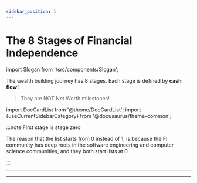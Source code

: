 ```yaml
---
sidebar_position: 1
---
```


# The 8 Stages of Financial Independence

import Slogan from '/src/components/Slogan';

The wealth building journey has 8 stages. Each stage is defined by **cash flow!** 

>They are NOT Net Worth milestones!

import DocCardList from '@theme/DocCardList';
import {useCurrentSidebarCategory} from '@docusaurus/theme-common';

<DocCardList items={useCurrentSidebarCategory().items}/>

:::note First stage is stage zero

The reason that the list starts from 0 instead of 1, is because the FI community has deep roots in the software engineering and computer science communities, and they both start lists at 0.

:::

---
<Slogan/>

---